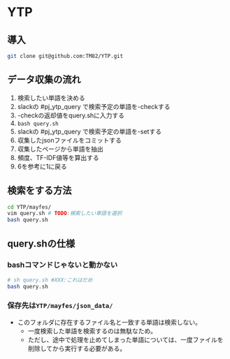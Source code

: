# YTP
## 導入
```sh
git clone git@github.com:TM82/YTP.git
```

## データ収集の流れ
1. 検索したい単語を決める
2. slackの \#pj_ytp_query で検索予定の単語を-checkする
3. -checkの返却値をquery.shに入力する
4. ```bash query.sh```
5. slackの \#pj_ytp_query で検索予定の単語を-setする
6. 収集したjsonファイルをコミットする
7. 収集したページから単語を抽出
8. 頻度、TF-IDF値等を算出する
9. 6を参考に1に戻る

## 検索をする方法
```sh
cd YTP/mayfes/
vim query.sh # TODO:検索したい単語を選択
bash query.sh
```

## query.shの仕様
### bashコマンドじゃないと動かない
```sh
# sh query.sh #XXX:これはだめ
bash query.sh
```
### 保存先は```YTP/mayfes/json_data/```
* このフォルダに存在するファイル名と一致する単語は検索しない。
    - 一度検索した単語を検索するのは無駄なため。
    - ただし、途中で処理を止めてしまった単語については、一度ファイルを削除してから実行する必要がある。
